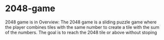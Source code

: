 # 2048-game
2048 game is in 
Overview:
The 2048 game is a sliding puzzle game where the player combines tiles with the same number to create a tile with the sum of the numbers. The goal is to reach the 2048 tile or above without stoping
